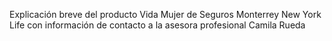 Explicación breve del producto Vida Mujer de Seguros Monterrey New York Life con información de contacto a la asesora profesional Camila Rueda

